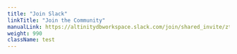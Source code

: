 ```yaml
---
title: "Join Slack"
linkTitle: "Join the Community"
manualLink: https://altinitydbworkspace.slack.com/join/shared_invite/zt-1togw9b4g-N0ZOXQyEyPCBh_7IEHUjdw#/shared-invite/email
weight: 990
className: test
---
```

